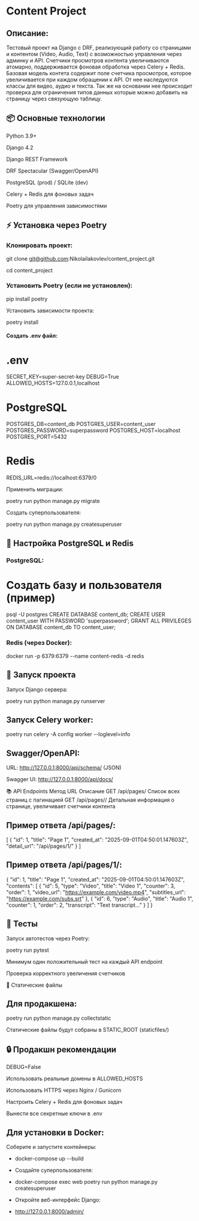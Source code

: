 # Content Project

## Описание:
Тестовый проект на Django с DRF, реализующий работу со страницами и контентом (Video, Audio, Text) с возможностью управления через админку и API. Счетчики просмотров контента увеличиваются атомарно, поддерживается фоновая обработка через Celery + Redis. 
Базовая модель контета содержит поле счетчика просмотров, которое увеличивается при каждом обращении к API. От 
нее наследуются классы для видео, аудио и текста. Так же на основании нее происходит проверка для ограничения 
типов данных которые можно добавить на страницу через связующую таблицу.

## 📦 Основные технологии

Python 3.9+

Django 4.2

Django REST Framework

DRF Spectacular (Swagger/OpenAPI)

PostgreSQL (prod) / SQLite (dev)

Celery + Redis для фоновых задач

Poetry для управления зависимостями



## ⚡ Установка через Poetry

### Клонировать проект:

git clone git@github.com:NikolaiIakovlev/content_project.git

cd content_project


### Установить Poetry (если не установлен):

pip install poetry


Установить зависимости проекта:

poetry install


#### Создать .env файл:

# .env
SECRET_KEY=super-secret-key
DEBUG=True
ALLOWED_HOSTS=127.0.0.1,localhost

# PostgreSQL
POSTGRES_DB=content_db
POSTGRES_USER=content_user
POSTGRES_PASSWORD=superpassword
POSTGRES_HOST=localhost
POSTGRES_PORT=5432

# Redis
REDIS_URL=redis://localhost:6379/0


Применить миграции:

poetry run python manage.py migrate


Создать суперпользователя:

poetry run python manage.py createsuperuser

## 🔧 Настройка PostgreSQL и Redis

### PostgreSQL:

# Создать базу и пользователя (пример)
psql -U postgres
CREATE DATABASE content_db;
CREATE USER content_user WITH PASSWORD 'superpassword';
GRANT ALL PRIVILEGES ON DATABASE content_db TO content_user;


### Redis (через Docker):

docker run -p 6379:6379 --name content-redis -d redis

## 🚀 Запуск проекта

Запуск Django сервера:

poetry run python manage.py runserver


## Запуск Celery worker:

poetry run celery -A config worker --loglevel=info


## Swagger/OpenAPI:

URL: http://127.0.0.1:8000/api/schema/ (JSON)

Swagger UI: http://127.0.0.1:8000/api/docs/

📚 API Endpoints
Метод	URL	Описание
GET	/api/pages/	Список всех страниц с пагинацией
GET	/api/pages/<id>/	Детальная информация о странице, увеличивает счетчики контента

## Пример ответа /api/pages/:

[
  {
    "id": 1,
    "title": "Page 1",
    "created_at": "2025-09-01T04:50:01.147603Z",
    "detail_url": "/api/pages/1/"
  }
]


## Пример ответа /api/pages/1/:

{
  "id": 1,
  "title": "Page 1",
  "created_at": "2025-09-01T04:50:01.147603Z",
  "contents": [
    {
      "id": 5,
      "type": "Video",
      "title": "Video 1",
      "counter": 3,
      "order": 1,
      "video_url": "https://example.com/video.mp4",
      "subtitles_url": "https://example.com/subs.srt"
    },
    {
      "id": 6,
      "type": "Audio",
      "title": "Audio 1",
      "counter": 1,
      "order": 2,
      "transcript": "Text transcript..."
    }
  ]
}

## 🧪 Тесты

Запуск автотестов через Poetry:

poetry run pytest


Минимум один положительный тест на каждый API endpoint

Проверка корректного увеличения счетчиков

💾 Статические файлы

## Для продакшена:

poetry run python manage.py collectstatic


Статические файлы будут собраны в STATIC_ROOT (staticfiles/)

## 🔒 Продакшн рекомендации

DEBUG=False

Использовать реальные домены в ALLOWED_HOSTS

Использовать HTTPS через Nginx / Gunicorn

Настроить Celery + Redis для фоновых задач

Вынести все секретные ключи в .env

## Для установки в Docker:
Соберите и запустите контейнеры:

- docker-compose up --build


 - Создайте суперпользователя:

 - docker-compose exec web poetry run python manage.py createsuperuser


 - Откройте веб-интерфейс Django:

 - http://127.0.0.1:8000/admin/
